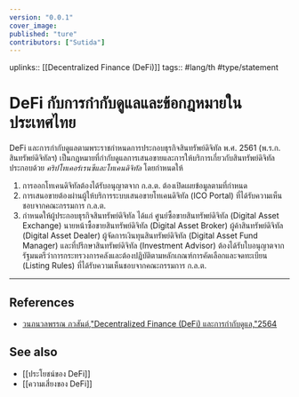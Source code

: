 ```yaml
---
version: "0.0.1"
cover_image:
published: "ture"
contributors: ["Sutida"]
---
```

uplinks:: [[Decentralized Finance (DeFi)]]
tags:: #lang/th #type/statement

# DeFi กับการกำกับดูแลและข้อกฎหมายในประเทศไทย
DeFi และการกำกับดูแลตามพระราชกำหนดการประกอบธุรกิจสินทรัพย์ดิจิทัล 
พ.ศ. 2561 (พ.ร.ก. สินทรัพย์ดิจิทัลฯ) เป็นกฎหมายที่กำกับดูแลการเสนอขายและการให้บริการเกี่ยวกับสินทรัพย์ดิจิทัล ประกอบด้วย *คริปโทเคอร์เรนซีและโทเคนดิจิทัล*  โดยกำหนดให้
1. การออกโทเคนดิจิทัลต้องได้รับอนุญาตจาก ก.ล.ต. ต้องเปิดเผยข้อมูลตามที่กำหนด
2. การเสนอขายต้องผ่านผู้ให้บริการระบบเสนอขายโทเคนดิจิทัล (ICO Portal) ที่ได้รับความเห็นชอบจากคณะกรรมการ ก.ล.ต.
3. กำหนดให้ผู้ประกอบธุรกิจสินทรัพย์ดิจิทัล ได้แก่ ศูนย์ซื้อขายสินทรัพย์ดิจิทัล (Digital Asset Exchange) นายหน้าซื้อขายสินทรัพย์ดิจิทัล (Digital Asset Broker) ผู้ค้าสินทรัพย์ดิจิทัล (Digital Asset Dealer) ผู้จัดการเงินทุนสินทรัพย์ดิจิทัล (Digital Asset Fund Manager) และที่ปรึกษาสินทรัพย์ดิจิทัล (Investment Advisor) ต้องได้รับใบอนุญาตจากรัฐมนตรีว่าการกระทรวงการคลังและต้องปฏิบัติตามหลักเกณฑ์การคัดเลือกและจดทะเบียน (Listing Rules) ที่ได้รับความเห็นชอบจากคณะกรรมการ ก.ล.ต. 
---
## References
- [วนภนวลพรรณ ภวสันต์,"Decentralized Finance (DeFi) และการกำกับดูแล,"2564](https://www.sec.or.th/TH/Template3/Articles/2564/070664.pdf)
## See also
- [[ประโยชน์ของ DeFi]]
- [[ความเสี่ยงของ DeFi]]